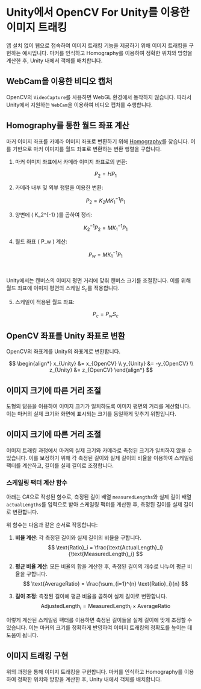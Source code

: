 # Unity에서 OpenCV For Unity를 이용한 이미지 트래킹
앱 설치 없이 웹으로 접속하여 이미지 트래킹 기능을 제공하기 위해 이미지 트래킹을 구현하는 예시입니다. 마커를 인식하고 Homography를 이용하여 정확한 위치와 방향을 계산한 후, Unity 내에서 객체를 배치합니다.

## WebCam을 이용한 비디오 캡처
OpenCV의 `VideoCapture`를 사용하면 WebGL 환경에서 동작하지 않습니다. 따라서 Unity에서 지원하는 `WebCam`을 이용하여 비디오 캡처를 수행합니다.

## Homography를 통한 월드 좌표 계산
마커 이미지 좌표를 카메라 이미지 좌표로 변환하기 위해 [Homography](../Homography/Homography.md)를 찾습니다. 이를 기반으로 마커 이미지를 월드 좌표로 변환하는 변환 행렬을 구합니다.

1. 마커 이미지 좌표에서 카메라 이미지 좌표로의 변환:

   $$P_2 = H P_1$$

2. 카메라 내부 및 외부 행렬을 이용한 변환:

   $$P_2 = K_2 M K_1^{-1} P_1$$

3. 양변에 \( K_2^{-1} \)를 곱하여 정리:

   $$K_2^{-1} P_2 = M K_1^{-1} P_1$$

4. 월드 좌표 \( P_w \) 계산:

   $$P_w = M K_1^{-1} P_1$$

<br>

Unity에서는 캔버스의 이미지 평면 거리에 맞춰 캔버스 크기를 조절합니다. 이를 위해 월드 좌표에 이미지 평면의 스케일 $S_c$를 적용합니다.

5. 스케일이 적용된 월드 좌표:

   $$P_c = P_w S_c$$

## OpenCV 좌표를 Unity 좌표로 변환
OpenCV의 좌표계를 Unity의 좌표계로 변환합니다.

$$
\begin{align*}
x_{Unity} &= x_{OpenCV} \\
y_{Unity} &= -y_{OpenCV} \\
z_{Unity} &= z_{OpenCV}
\end{align*}
$$

## 이미지 크기에 따른 거리 조절
도형의 닮음을 이용하여 이미지 크기가 일치하도록 이미지 평면의 거리를 계산합니다. 이는 마커의 실제 크기와 화면에 표시되는 크기를 동일하게 맞추기 위함입니다.

## 이미지 크기에 따른 거리 조절
이미지 트래킹 과정에서 마커의 실제 크기와 카메라로 측정된 크기가 일치하지 않을 수 있습니다. 이를 보정하기 위해 각 측정된 길이와 실제 길이의 비율을 이용하여 스케일링 팩터를 계산하고, 길이를 실제 길이로 조정합니다.

### 스케일링 팩터 계산 함수
아래는 C#으로 작성된 함수로, 측정된 길이 배열 `measuredLengths`와 실제 길이 배열 `actualLengths`를 입력으로 받아 스케일링 팩터를 계산한 후, 측정된 길이를 실제 길이로 변환합니다.

위 함수는 다음과 같은 순서로 작동합니다:

1. **비율 계산**: 각 측정된 길이와 실제 길이의 비율을 구합니다.
   $$
   \text{Ratio}_i = \frac{\text{ActualLength}_i}{\text{MeasuredLength}_i}
   $$

2. **평균 비율 계산**: 모든 비율의 합을 계산한 후, 측정된 길이의 개수로 나누어 평균 비율을 구합니다.
   $$
   \text{AverageRatio} = \frac{\sum_{i=1}^{n} \text{Ratio}_i}{n}
   $$

3. **길이 조정**: 측정된 길이에 평균 비율을 곱하여 실제 길이로 변환합니다.
   $$
   \text{AdjustedLength}_i = \text{MeasuredLength}_i \times \text{AverageRatio}
   $$

이렇게 계산된 스케일링 팩터를 이용하면 측정된 길이들을 실제 길이에 맞게 조정할 수 있습니다. 이는 마커의 크기를 정확하게 반영하여 이미지 트래킹의 정확도를 높이는 데 도움이 됩니다.

## 이미지 트래킹 구현
위의 과정을 통해 이미지 트래킹을 구현합니다. 마커를 인식하고 Homography를 이용하여 정확한 위치와 방향을 계산한 후, Unity 내에서 객체를 배치합니다.